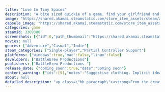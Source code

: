 ```yaml
---
title: "Love In Tiny Spaces"
description: "A bite sized quickie of a game, find your girlfriend and avoid her parents [and neighbours!] in this humorous tongue-in-cheek top-down stealth game! Navigate the corridors of the big city - then change it up using the powers of the Love Transport Authority(LTA), with love as your guide."
image: "https://shared.akamai.steamstatic.com/store_item_assets/steam/apps/3309380/header.jpg?t=1730717779"
capsule_image: "https://shared.akamai.steamstatic.com/store_item_assets/steam/apps/3309380/9cb8f1f4b126c55f558f0caee180a031102a524c/capsule_231x87.jpg?t=1730717779"
categories: game
steamid: 3309380
screenshots: [{"id":0,"path_thumbnail":"https://shared.akamai.steamstatic.com/store_item_assets/steam/apps/3309380/ss_7cd35d0b37b058adba5cda741e9e29f612960e51.600x338.jpg?t=1730717779","path_full":"https://shared.akamai.steamstatic.com/store_item_assets/steam/apps/3309380/ss_7cd35d0b37b058adba5cda741e9e29f612960e51.1920x1080.jpg?t=1730717779"},{"id":1,"path_thumbnail":"https://shared.akamai.steamstatic.com/store_item_assets/steam/apps/3309380/ss_c17936ef1b50316f8bf9e59805fb08dcf2bb3c91.600x338.jpg?t=1730717779","path_full":"https://shared.akamai.steamstatic.com/store_item_assets/steam/apps/3309380/ss_c17936ef1b50316f8bf9e59805fb08dcf2bb3c91.1920x1080.jpg?t=1730717779"},{"id":2,"path_thumbnail":"https://shared.akamai.steamstatic.com/store_item_assets/steam/apps/3309380/ss_0f9fc855b481581073d5a732879077366586341a.600x338.jpg?t=1730717779","path_full":"https://shared.akamai.steamstatic.com/store_item_assets/steam/apps/3309380/ss_0f9fc855b481581073d5a732879077366586341a.1920x1080.jpg?t=1730717779"},{"id":3,"path_thumbnail":"https://shared.akamai.steamstatic.com/store_item_assets/steam/apps/3309380/ss_f726ac44929baa321542564f2909ed890bf4f8e1.600x338.jpg?t=1730717779","path_full":"https://shared.akamai.steamstatic.com/store_item_assets/steam/apps/3309380/ss_f726ac44929baa321542564f2909ed890bf4f8e1.1920x1080.jpg?t=1730717779"},{"id":4,"path_thumbnail":"https://shared.akamai.steamstatic.com/store_item_assets/steam/apps/3309380/ss_d57b6dd5d508716b4badecd25a7513ad7ccd0533.600x338.jpg?t=1730717779","path_full":"https://shared.akamai.steamstatic.com/store_item_assets/steam/apps/3309380/ss_d57b6dd5d508716b4badecd25a7513ad7ccd0533.1920x1080.jpg?t=1730717779"}]
movies: null
genres: ["Adventure","Casual","Indie"]
steam_categories: ["Single-player","Partial Controller Support"]
platforms: {"windows":true,"mac":false,"linux":false}
developers: ["BattleBrew Productions"]
publishers: ["BattleBrew Productions "]
release_date: {"coming_soon":true,"date":"Coming soon"}
content_warning: {"ids":[5],"notes":"Suggestive clothing. Implicit idea of birds and the bees. Don't put your hopes too high though - it's all tame. "}
about: null
detailed_description: "<p class=\"bb_paragraph\"><strong>From the creators of Cuisineer, Battlebrew Productions is back with a little game called Love In Tiny Spaces!</strong></p><p class=\"bb_paragraph\"> Find your girlfriend and avoid her parents [and neighbours!] in a humorous tongue-in-cheek top-down stealth game!</p><p class=\"bb_paragraph\"></p><p class=\"bb_paragraph\"><img class=\"bb_img\" src=\"https://shared.akamai.steamstatic.com/store_item_assets/steam/apps/3309380/extras/GIF_01.gif?t=1730717779\" /></p><p class=\"bb_paragraph\">Navigate the labyrinthine corridors of life in the big city - and then change it up using the powers of the Love Transport Authority, as you let love guide your way.</p><p class=\"bb_paragraph\"><img class=\"bb_img\" src=\"https://shared.akamai.steamstatic.com/store_item_assets/steam/apps/3309380/extras/GIF_02.gif?t=1730717779\" /></p><p class=\"bb_paragraph\"></p><p class=\"bb_paragraph\">Meet the unique and kooky characters you find in your neighbourhood!<img class=\"bb_img\" src=\"https://shared.akamai.steamstatic.com/store_item_assets/steam/apps/3309380/extras/GIF_04.gif?t=1730717779\" /></p><p class=\"bb_paragraph\">A bite sized quickie of a game, you'll still definitely have some fun with Love In Tiny Spaces~!</p>"
---
```


